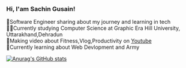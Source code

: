 ### Hi, I'am Sachin Gusain!

🙎Software Engineer sharing about my journey and learning in tech<br/>
🧑‍🎓Currently studying Computer Science at Graphic Era Hill University, Uttarakhand,Dehradun<br/>
🎨Making video about Fitness,Vlog,Productivity on [Youtube](https://www.youtube.com/@sachingusain6609)<br/>
💭Currently learning about Web Devlopment and Army<br/>

[![Anurag's GitHub stats](https://github-readme-stats.vercel.app/api?username=Gusainji)](https://github.com/anuraghazra/github-readme-stats)

